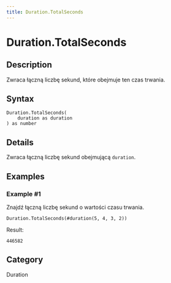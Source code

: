 ```yaml
---
title: Duration.TotalSeconds
---
```


# Duration.TotalSeconds


## Description

Zwraca łączną liczbę sekund, które obejmuje ten czas trwania.


## Syntax

```powerquery
Duration.TotalSeconds(
    duration as duration
) as number
```


## Details

Zwraca łączną liczbę sekund obejmującą <code>duration</code>.


## Examples

### Example #1 
Znajdź łączną liczbę sekund o wartości czasu trwania.
```powerquery
Duration.TotalSeconds(#duration(5, 4, 3, 2))
```

Result: 
```powerquery
446582
```




## Category
Duration
